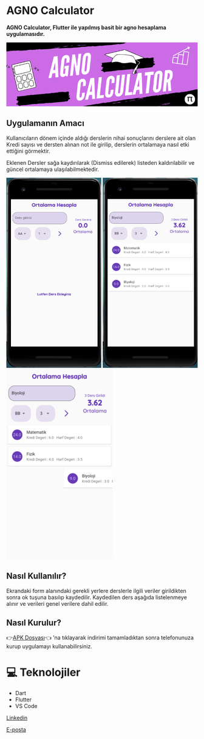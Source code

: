 #  AGNO Calculator

<b>AGNO Calculator, Flutter ile yapılmış basit bir agno hesaplama uygulamasıdır.</b>

<img src="agnocalculator/AGNO.PNG">


## Uygulamanın Amacı
Kullanıcıların dönem içinde aldığı derslerin nihai sonuçlarını derslere ait olan Kredi sayısı ve dersten alınan not ile girilip, derslerin ortalamaya nasıl etki ettiğini görmektir.

Eklenen Dersler sağa kaydırılarak (Dismiss edilerek) listeden kaldırılabilir ve güncel ortalamaya ulaşılabilmektedir.

<img src="agnocalculator/dersYok.png" width="250" height="500"> <img src="agnocalculator/dersEklenmis.png" width="250" height="500"> <img src="agnocalculator/dersSilinir.png" width="280" height="500"> 

## Nasıl Kullanılır?
Ekrandaki form alanındaki gerekli yerlere derslerle ilgili veriler girildikten sonra ok tuşuna basılıp kaydedilir.
Kaydedilen ders aşağıda listelenmeye alınır ve verileri genel verilere dahil edilir.

## Nasıl Kurulur?
👉[APK Dosyası](https://github.com/ahmetmert1/agnocalculator/blob/master/app-release.apk)👈 'na tıklayarak indirimi tamamladıktan sonra telefonunuza kurup uygulamayı kullanabilirsiniz.


 
# 💻 Teknolojiler 
- Dart 
- Flutter 
- VS Code










[Linkedin](https://www.linkedin.com/in/ahmet-mert-öz)

[E-posta](ahmetmertoz11@gmail.com)
